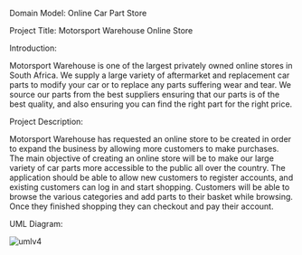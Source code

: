 Domain Model: Online Car Part Store

Project Title: Motorsport Warehouse Online Store

Introduction:

Motorsport Warehouse is one of the largest privately owned online stores in South Africa. We supply a large variety of aftermarket and replacement car parts to modify your car or to replace any parts suffering wear and tear. We source our parts from the best suppliers ensuring that our parts is of the best quality, and also ensuring you can find the right part for the right price.

Project Description:

Motorsport Warehouse has requested an online store to be created in order to expand the business by allowing more customers to make purchases. The main objective of creating an online store will be to make our large variety of car parts more accessible to the public all over the country. The application should be able to allow new customers to register accounts, and existing customers can log in and start shopping. Customers will be able to browse the various categories and add parts to their basket while browsing. Once they finished shopping they can checkout and pay their account.

UML Diagram: 

![umlv4](https://cloud.githubusercontent.com/assets/10944357/9839156/376ef570-5a71-11e5-9549-b240d60e3b84.jpg)
